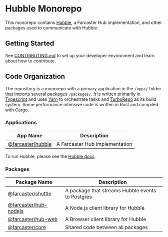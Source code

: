 # Hubble Monorepo

This monorepo contains [Hubble](https://docs.farcaster.xyz/hubble/hubble), a Farcaster Hub implementation, and other packages used to communicate with Hubble.

## Getting Started

See [CONTRIBUTING.md](./CONTRIBUTING.md) to set up your developer environment and learn about how to contribute. 

## Code Organization

The repository is a monorepo with a primary application in the `/apps/` folder that imports several packages `/packages/`. It is written primarily in [Typescript](https://www.typescriptlang.org/) and uses [Yarn](https://yarnpkg.com/) to orchestrate tasks and [TurboRepo](https://turbo.build/) as its build system. Some performance intensive code is written in Rust and compiled with Cargo.

### Applications

| App Name                                      | Description                                                                    |
| --------------------------------------------- | ------------------------------------------------------------------------------ |
| [@farcaster/hubble](./apps/hubble)             | A Farcaster Hub implementation |

To run Hubble, please see the [Hubble docs](https://docs.farcaster.xyz/hubble/hubble).

### Packages

| Package Name                                  | Description                                                                    |
| --------------------------------------------- | ------------------------------------------------------------------------------ |
| [@farcaster/shuttle](./packages/shuttle)       | A package that streams Hubble events to Postgres |
| [@farcaster/hub-nodejs](./packages/hub-nodejs) | A Node.js client library for Hubble |
| [@farcaster/hub-web](./packages/hub-web)       | A Browser client library for Hubble |
| [@farcaster/core](./packages/core)             | Shared code between all packages |

